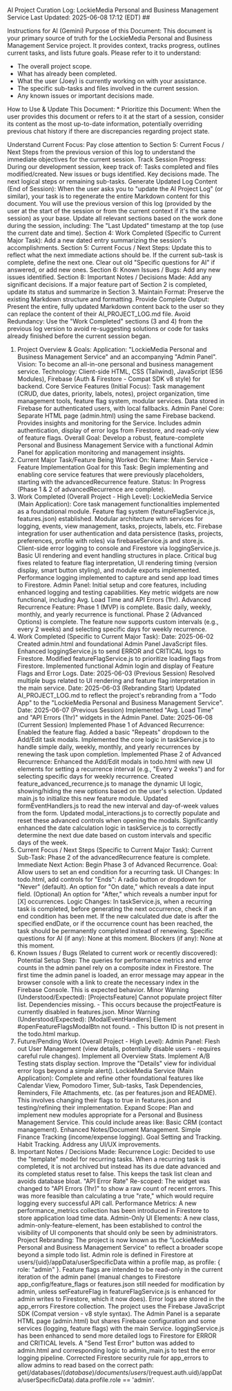 AI Project Curation Log: LockieMedia Personal and Business Management Service
Last Updated: 2025-06-08 17:12 (EDT) ##

Instructions for AI (Gemini)
Purpose of this Document: This document is your primary source of truth for the LockieMedia Personal and Business Management Service project. It provides context, tracks progress, outlines current tasks, and lists future goals. Please refer to it to understand:
* The overall project scope.
* What has already been completed.
* What the user (Joey) is currently working on with your assistance.
* The specific sub-tasks and files involved in the current session.
* Any known issues or important decisions made.

How to Use & Update This Document: * Prioritize this Document: When the user provides this document or refers to it at the start of a session, consider its content as the most up-to-date information, potentially overriding previous chat history if there are discrepancies regarding project state.

Understand Current Focus: Pay close attention to Section 5: Current Focus / Next Steps from the previous version of this log to understand the immediate objectives for the current session.
Track Session Progress: During our development session, keep track of:
Tasks completed and files modified/created.
New issues or bugs identified.
Key decisions made.
The next logical steps or remaining sub-tasks.
Generate Updated Log Content (End of Session):
When the user asks you to "update the AI Project Log" (or similar), your task is to regenerate the entire Markdown content for this document.
You will use the previous version of this log (provided by the user at the start of the session or from the current context if it's the same session) as your base.
Update all relevant sections based on the work done during the session, including:
The "Last Updated" timestamp at the top (use the current date and time).
Section 4: Work Completed (Specific to Current Major Task): Add a new dated entry summarizing the session's accomplishments.
Section 5: Current Focus / Next Steps: Update this to reflect what the next immediate actions should be. If the current sub-task is complete, define the next one. Clear out old "Specific questions for AI" if answered, or add new ones.
Section 6: Known Issues / Bugs: Add any new issues identified.
Section 8: Important Notes / Decisions Made: Add any significant decisions.
If a major feature part of Section 2 is completed, update its status and summarize in Section 3.
Maintain Format: Preserve the existing Markdown structure and formatting.
Provide Complete Output: Present the entire, fully updated Markdown content back to the user so they can replace the content of their AI_PROJECT_LOG.md file.
Avoid Redundancy: Use the "Work Completed" sections (3 and 4) from the previous log version to avoid re-suggesting solutions or code for tasks already finished before the current session began.
1. Project Overview & Goals:
Application: "LockieMedia Personal and Business Management Service" and an accompanying "Admin Panel".
Vision: To become an all-in-one personal and business management service.
Technology: Client-side HTML, CSS (Tailwind), JavaScript (ES6 Modules), Firebase (Auth & Firestore - Compat SDK v8 style) for backend.
Core Service Features (Initial Focus): Task management (CRUD, due dates, priority, labels, notes), project organization, time management tools, feature flag system, modular services. Data stored in Firebase for authenticated users, with local fallbacks.
Admin Panel Core: Separate HTML page (admin.html) using the same Firebase backend. Provides insights and monitoring for the Service. Includes admin authentication, display of error logs from Firestore, and read-only view of feature flags.
Overall Goal: Develop a robust, feature-complete Personal and Business Management Service with a functional Admin Panel for application monitoring and management insights.
2. Current Major Task/Feature Being Worked On:
Name: Main Service - Feature Implementation
Goal for this Task: Begin implementing and enabling core service features that were previously placeholders, starting with the advancedRecurrence feature.
Status: In Progress (Phase 1 & 2 of advancedRecurrence are complete).
3. Work Completed (Overall Project - High Level):
LockieMedia Service (Main Application):
Core task management functionalities implemented as a foundational module.
Feature flag system (featureFlagService.js, features.json) established.
Modular architecture with services for logging, events, view management, tasks, projects, labels, etc.
Firebase integration for user authentication and data persistence (tasks, projects, preferences, profile with roles) via firebaseService.js and store.js.
Client-side error logging to console and Firestore via loggingService.js.
Basic UI rendering and event handling structures in place.
Critical bug fixes related to feature flag interpretation, UI rendering timing (version display, smart button styling), and module exports implemented.
Performance logging implemented to capture and send app load times to Firestore.
Admin Panel:
Initial setup and core features, including enhanced logging and testing capabilities.
Key metric widgets are now functional, including Avg. Load Time and API Errors (1hr).
Advanced Recurrence Feature:
Phase 1 (MVP) is complete. Basic daily, weekly, monthly, and yearly recurrence is functional.
Phase 2 (Advanced Options) is complete. The feature now supports custom intervals (e.g., every 2 weeks) and selecting specific days for weekly recurrence.
4. Work Completed (Specific to Current Major Task):
Date: 2025-06-02
Created admin.html and foundational Admin Panel JavaScript files.
Enhanced loggingService.js to send ERROR and CRITICAL logs to Firestore.
Modified featureFlagService.js to prioritize loading flags from Firestore.
Implemented functional Admin login and display of Feature Flags and Error Logs.
Date: 2025-06-03 (Previous Session)
Resolved multiple bugs related to UI rendering and feature flag interpretation in the main service.
Date: 2025-06-03 (Rebranding Start)
Updated AI_PROJECT_LOG.md to reflect the project's rebranding from a "Todo App" to the "LockieMedia Personal and Business Management Service".
Date: 2025-06-07 (Previous Session)
Implemented "Avg. Load Time" and "API Errors (1hr)" widgets in the Admin Panel.
Date: 2025-06-08 (Current Session)
Implemented Phase 1 of Advanced Recurrence:
Enabled the feature flag.
Added a basic "Repeats" dropdown to the Add/Edit task modals.
Implemented the core logic in taskService.js to handle simple daily, weekly, monthly, and yearly recurrences by renewing the task upon completion.
Implemented Phase 2 of Advanced Recurrence:
Enhanced the Add/Edit modals in todo.html with new UI elements for setting a recurrence interval (e.g., "Every 2 weeks") and for selecting specific days for weekly recurrence.
Created feature_advanced_recurrence.js to manage the dynamic UI logic, showing/hiding the new options based on the user's selection.
Updated main.js to initialize this new feature module.
Updated formEventHandlers.js to read the new interval and day-of-week values from the form.
Updated modal_interactions.js to correctly populate and reset these advanced controls when opening the modals.
Significantly enhanced the date calculation logic in taskService.js to correctly determine the next due date based on custom intervals and specific days of the week.
5. Current Focus / Next Steps (Specific to Current Major Task):
Current Sub-Task: Phase 2 of the advancedRecurrence feature is complete.
Immediate Next Action: Begin Phase 3 of Advanced Recurrence.
Goal: Allow users to set an end condition for a recurring task.
UI Changes:
In todo.html, add controls for "Ends":
A radio button or dropdown for "Never" (default).
An option for "On date," which reveals a date input field.
(Optional) An option for "After," which reveals a number input for [X] occurrences.
Logic Changes:
In taskService.js, when a recurring task is completed, before generating the next occurrence, check if an end condition has been met.
If the new calculated due date is after the specified endDate, or if the occurrence count has been reached, the task should be permanently completed instead of renewing.
Specific questions for AI (if any):
None at this moment.
Blockers (if any):
None at this moment.
6. Known Issues / Bugs (Related to current work or recently discovered):
Potential Setup Step: The queries for performance metrics and error counts in the admin panel rely on a composite index in Firestore. The first time the admin panel is loaded, an error message may appear in the browser console with a link to create the necessary index in the Firebase Console. This is expected behavior.
Minor Warning (Understood/Expected): [ProjectsFeature] Cannot populate project filter list. Dependencies missing. - This occurs because the projectFeature is currently disabled in features.json.
Minor Warning (Understood/Expected): [ModalEventHandlers] Element #openFeatureFlagsModalBtn not found. - This button ID is not present in the todo.html markup.
7. Future/Pending Work (Overall Project - High Level):
Admin Panel:
Flesh out User Management (view details, potentially disable users - requires careful rule changes).
Implement all Overview Stats.
Implement A/B Testing stats display section.
Improve the "Details" view for individual error logs beyond a simple alert().
LockieMedia Service (Main Application):
Complete and refine other foundational features like Calendar View, Pomodoro Timer, Sub-tasks, Task Dependencies, Reminders, File Attachments, etc. (as per features.json and README). This involves changing their flags to true in features.json and testing/refining their implementation.
Expand Scope: Plan and implement new modules appropriate for a Personal and Business Management Service. This could include areas like:
Basic CRM (contact management).
Enhanced Notes/Document Management.
Simple Finance Tracking (income/expense logging).
Goal Setting and Tracking.
Habit Tracking.
Address any UI/UX improvements.
8. Important Notes / Decisions Made:
Recurrence Logic: Decided to use the "template" model for recurring tasks. When a recurring task is completed, it is not archived but instead has its due date advanced and its completed status reset to false. This keeps the task list clean and avoids database bloat.
"API Error Rate" Re-scoped: The widget was changed to "API Errors (1hr)" to show a raw count of recent errors. This was more feasible than calculating a true "rate," which would require logging every successful API call.
Performance Metrics: A new performance_metrics collection has been introduced in Firestore to store application load time data.
Admin-Only UI Elements: A new class, admin-only-feature-element, has been established to control the visibility of UI components that should only be seen by administrators.
Project Rebranding: The project is now known as the "LockieMedia Personal and Business Management Service" to reflect a broader scope beyond a simple todo list.
Admin role is defined in Firestore at users/{uid}/appData/userSpecificData within a profile map, as profile: { role: "admin" }.
Feature flags are intended to be read-only in the current iteration of the admin panel (manual changes to Firestore app_config/feature_flags or features.json still needed for modification by admin, unless setFeatureFlag in featureFlagService.js is enhanced for admin writes to Firestore, which it now does).
Error logs are stored in the app_errors Firestore collection.
The project uses the Firebase JavaScript SDK (Compat version - v8 style syntax).
The Admin Panel is a separate HTML page (admin.html) but shares Firebase configuration and some services (logging, feature flags) with the main Service.
loggingService.js has been enhanced to send more detailed logs to Firestore for ERROR and CRITICAL levels.
A "Send Test Error" button was added to admin.html and corresponding logic to admin_main.js to test the error logging pipeline.
Corrected Firestore security rule for app_errors to allow admins to read based on the correct path: get(/databases/$(database)/documents/users/$(request.auth.uid)/appData/userSpecificData).data.profile.role == 'admin'.